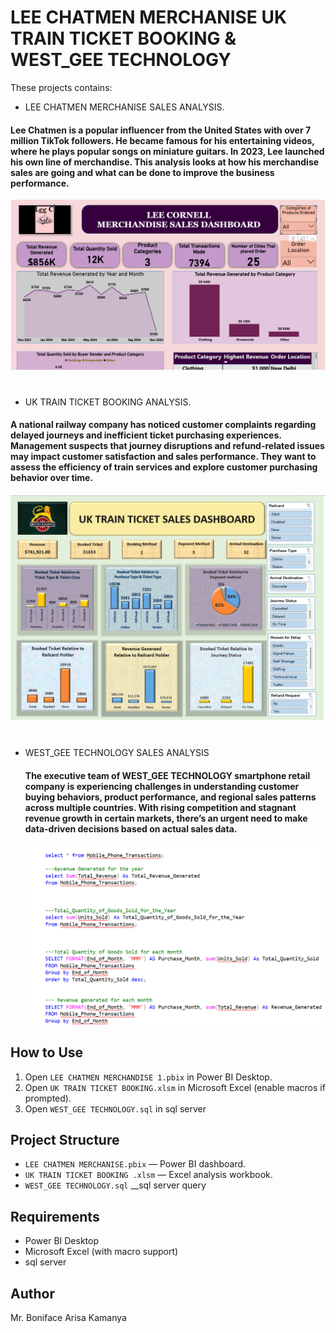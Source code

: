 # LEE CHATMEN MERCHANISE  UK TRAIN TICKET BOOKING & WEST_GEE TECHNOLOGY

These projects contains:
  
  - LEE CHATMEN MERCHANISE SALES ANALYSIS.
#### Lee Chatmen is a popular influencer from the United States with over 7 million TikTok followers. He became famous for his entertaining videos, where he plays popular songs on miniature guitars. In 2023, Lee launched his own line of merchandise. This analysis looks at how his merchandise sales are going and what can be done to improve the business performance.
![alt text](<POWER BI DASHBOARD PIX-1.png>)
#
#





-  UK TRAIN TICKET BOOKING ANALYSIS.
#### A national railway company has noticed customer complaints regarding delayed journeys and inefficient ticket purchasing experiences. Management suspects that journey disruptions and refund-related issues may impact customer satisfaction and sales performance. They want to assess the efficiency of train services and explore customer purchasing behavior over time.
![alt text](<Uk train ticket sales dashboard pix-1.png>)
#
#
- WEST_GEE TECHNOLOGY SALES ANALYSIS
  #### The executive team of WEST_GEE TECHNOLOGY smartphone retail company is experiencing challenges in understanding customer buying behaviors, product performance, and regional sales patterns across multiple countries. With rising competition and stagnant revenue growth in certain markets, there’s an urgent need to make data-driven decisions based on actual sales data.
  ![alt text](<WEST_GEE sql queries.png>)


## How to Use

1. Open `LEE CHATMEN MERCHANDISE 1.pbix` in Power BI Desktop.
2. Open `UK TRAIN TICKET BOOKING.xlsm` in Microsoft Excel (enable macros if prompted).
3. Open `WEST_GEE TECHNOLOGY.sql` in sql server

## Project Structure

- `LEE CHATMEN MERCHANISE.pbix` — Power BI dashboard.
- `UK TRAIN TICKET BOOKING
.xlsm` — Excel analysis workbook.
- `WEST_GEE TECHNOLOGY.sql` __sql server query

## Requirements

- Power BI Desktop
- Microsoft Excel (with macro support)
- sql server

## Author

Mr. Boniface Arisa Kamanya

